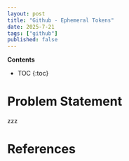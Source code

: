 ```yaml
---
layout: post
title: "Github - Ephemeral Tokens"
date: 2025-7-21
tags: ["github"]
published: false
---
```


**Contents**
* TOC
{:toc}

# Problem Statement

zzz


# References
[^1]: [https://oauth.net/2/grant-types/](https://oauth.net/2/grant-types/)

